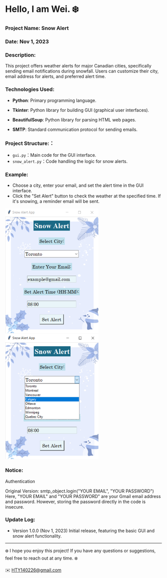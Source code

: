Hello, I am Wei. ❄️
======

### Project Name:  Snow Alert

### Date:  Nov 1, 2023

### Description:
This project offers weather alerts for major Canadian cities, specifically sending email notifications during snowfall. Users can customize their city, email address for alerts, and preferred alert time.

### Technologies Used:
- **Python**: Primary programming language.
  
- **Tkinter**: Python library for building GUI (graphical user interfaces).
  
- **BeautifulSoup**: Python library for parsing HTML web pages.
  
- **SMTP**: Standard communication protocol for sending emails.
  

### Project Structure:：
- `gui.py`：Main code for the GUI interface.
- `snow_alert.py`：Code handling the logic for snow alerts.


### Example:
- Choose a city, enter your email, and set the alert time in the GUI interface.
- Click the "Set Alert" button to check the weather at the specified time. If it's snowing, a reminder email will be sent.
  
<img width="300" height="400" src="https://github.com/1640Wei/Snow-Alert/blob/1415c526294040eb3cd81487539ca6d893be53b7/picture/1.png">   
<img width="300" height="400" src="https://github.com/1640Wei/Snow-Alert/blob/5f0173f8279ed642a34796d8180a31b6061ab015/picture/2.png">


### Notice:
Authentication

Original Version:
smtp_object.login("YOUR EMAIL", "YOUR PASSWORD")
Here, "YOUR EMAIL" and "YOUR PASSWORD" are your Gmail email address and password. However, storing the password directly in the code is insecure.


### Update Log:
- Version 1.0.0 (Nov 1, 2023)
Initial release, featuring the basic GUI and snow alert functionality.


***

❄️ I hope you enjoy this project! If you have any questions or suggestions, feel free to reach out at any time. ❄️

✉️ HTY140226@gmail.com



